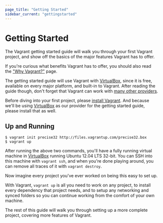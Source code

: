 ```yaml
---
page_title: "Getting Started"
sidebar_current: "gettingstarted"
---
```


# Getting Started

The Vagrant getting started guide will walk you through your first
Vagrant project, and show off the basics of the major features Vagrant
has to offer.

If you're curious what benefits Vagrant has to offer, you
should also read the ["Why Vagrant?"](/v2/why-vagrant/index.html) page.

The getting started guide will use Vagrant with [VirtualBox](http://www.virtualbox.org),
since it is free, available on every major platform, and built-in to
Vagrant. After reading the guide though, don't forget that Vagrant
can work with [many other providers](/v2/getting-started/providers.html).

Before diving into your first project, please [install Vagrant](/v2/installation/index.html).
And because we'll be using [VirtualBox](http://www.virtualbox.org) as our
provider for the getting started guide, please install that as well.

## Up and Running

```
$ vagrant init precise32 http://files.vagrantup.com/precise32.box
$ vagrant up
```

After running the above two commands, you'll have a fully running
virtual machine in [VirtualBox](http://virtualbox.org) running
Ubuntu 12.04 LTS 32-bit. You can SSH into this machine with
`vagrant ssh`, and when you're done playing around, you can remove
all traces of it with `vagrant destroy`.

Now imagine every project you've ever worked on being this easy to
set up.

With Vagrant, `vagrant up` is all you need to work on any project,
to install every dependency that project needs, and to setup any
networking and synced folders so you can continue working from the
comfort of your own machine.

The rest of this guide will walk you through setting up a more
complete project, covering more features of Vagrant.
